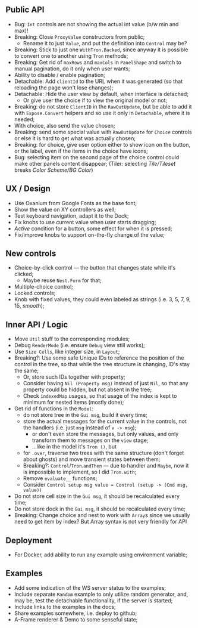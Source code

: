 ## Public API

* Bug: `Int` controls are not showing the actual int value (b/w min and max)!
* Breaking: Close `ProxyValue` constructors from public;
    * Rename it to just `Value`, and put the definition into `Control` may be?
* Breaking: Stick to just one `WithTron.Backed`, since anyway it is possible to convert one to another using `Tron` methods;
* Breaking: Get rid of `maxRows` and `maxCols` in `PanelShape` and switch to manual pagination, do it only when user wants;
* Ability to disable / enable pagination;
* Detachable: Add `clientId` to the URL when it was generated (so that reloading the page won't lose changes);
* Detachable: Hide the user view by default, when interface is detached;
    * Or give user the choice if to view the original model or not;
* Breaking: do not store `ClientID` in the `RawOutUpdate`, but be able to add it with `Expose.Convert` helpers and so use it only in `Detachable`, where it is needed;
* With choice, also send the value chosen;
* Breaking: send some special value with `RawOutUpdate` for `Choice` controls or else it is hard to get what was actually chosen;
* Breaking: for choice, give user option either to show icon on the button, or the label, even if the items in the choice have icons;
* Bug: selecting item on the second page of the choice control could make other panels content disappear; (Tiler: selecting _Tile/Tileset_ breaks _Color Scheme/BG Color_)

## UX / Design

* Use Oxanium from Google Fonts as the base font;
* Show the value on XY controllers as well;
* Test keyboard navigation, adapt it to the Dock;
* Fix knobs to use current value when user starts dragging;
* _Active_ condition for a button, some effect for when it is pressed;
* Fix/improve knobs to support on-the-fly change of the value;

## New controls

* Choice-by-click control — the button that changes state while it's clicked;
    * Maybe reuse `Nest.Form` for that;
* Multiple-choice control;
* Locked controls;
* Knob with fixed values, they could even labeled as strings (i.e. 3, 5, 7, 9, 15, _smooth_);

## Inner API / Logic

* Move `Util` stuff to the corresponding modules;
* Debug `RenderMode` (i.e. ensure `Debug` view still works);
* Use `Size Cells`, like integer size, in `Layout`;
* Breaking?: Use some safe Unique IDs to reference the position of the control in the tree, so that while the tree structure is changing, ID's stay the same;
    * Or, store such IDs together with property;
    * Consider having `Nil (Property msg)` instead of just `Nil`, so that any property could be hidden, but not absent in the tree;
    * Check `indexedMap` usages, so that usage of the index is kept to minimum for nested items (mostly done);
* Get rid of functions in the `Model`:
    * do not store tree in the `Gui msg`, build it every time;
    * store the actual messages for the current value in the controls, not the handlers (i.e. just `msg` instead of `v -> msg`);
        * or don't even store the messages, but only values, and only transform them to messages on the `view` stage;
        * ...like in the model it's `Tron ()`, but
    * for `.over`, traverse two trees with the same structure (don't forget about ghosts) and move transient states between them;
    * Breaking?: `Control`/`Tron`.`andThen` — due to handler and `Maybe`, now it is impossible to implement, so I did `Tron.with`;
    * Remove `evaluate__` functions;
    * Consider `Control setup msg value = Control (setup -> (Cmd msg, value))`
* Do not store cell size in the `Gui msg`, it should be recalculated every time;
* Do not store dock in the `Gui msg`, it should be recalculated every time;
* Breaking: Change choice and nest to work with `Array`s since we usually need to get item by index? But Array syntax is not very friendly for API

## Deployment

* For Docker, add ability to run any example using environment variable;

## Examples

* Add some indication of the WS server status to the examples;
* Include separate `Random` example to only utilize random generator, and, may be, test the detachable functionality, if the server is started;
* Include links to the examples in the docs;
* Share examples somewhere, i.e. deploy to github;
* A-Frame renderer & Demo to some senseful state;
